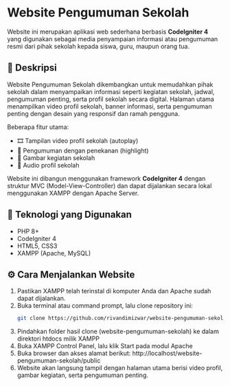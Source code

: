 # Website Pengumuman Sekolah

Website ini merupakan aplikasi web sederhana berbasis **CodeIgniter 4** yang digunakan sebagai media penyampaian informasi atau pengumuman resmi dari pihak sekolah kepada siswa, guru, maupun orang tua.

## 📌 Deskripsi

Website Pengumuman Sekolah dikembangkan untuk memudahkan pihak sekolah dalam menyampaikan informasi seperti kegiatan sekolah, jadwal, pengumuman penting, serta profil sekolah secara digital. Halaman utama menampilkan video profil sekolah, banner informasi, serta pengumuman penting dengan desain yang responsif dan ramah pengguna.

Beberapa fitur utama:
- 🎞️ Tampilan video profil sekolah (autoplay)
- 📢 Pengumuman dengan penekanan (highlight)
- 📸 Gambar kegiatan sekolah
- 🎵 Audio profil sekolah

Website ini dibangun menggunakan framework **CodeIgniter 4** dengan struktur MVC (Model-View-Controller) dan dapat dijalankan secara lokal menggunakan XAMPP dengan Apache Server.

## 🧰 Teknologi yang Digunakan
- PHP 8+
- CodeIgniter 4
- HTML5, CSS3
- XAMPP (Apache, MySQL)

## ⚙️ Cara Menjalankan Website
1. Pastikan XAMPP telah terinstal di komputer Anda dan Apache sudah dapat dijalankan.
2. Buka terminal atau command prompt, lalu clone repository ini:
   ```bash
   git clone https://github.com/rivandimizwar/website-pengumuman-sekolah.git
3. Pindahkan folder hasil clone (website-pengumuman-sekolah) ke dalam direktori htdocs milik XAMPP
4. Buka XAMPP Control Panel, lalu klik Start pada modul Apache
5. Buka browser dan akses alamat berikut:
   http://localhost/website-pengumuman-sekolah/public
6. Website akan langsung tampil dengan halaman utama berisi video profil, gambar kegiatan, serta pengumuman penting.
